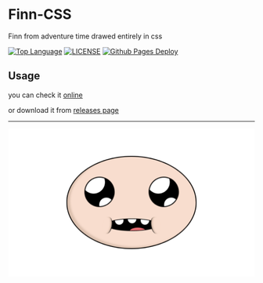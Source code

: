 # Finn-CSS
Finn from adventure time drawed entirely in css

[![Top Language](https://img.shields.io/github/languages/top/lucasliet/Finn-CSS)](css/finn.css)
[![LICENSE](https://img.shields.io/github/license/lucasliet/Finn-CSS?color=red)](LICENSE)
[![Github Pages Deploy](https://img.shields.io/github/deployments/lucasliet/Finn-CSS/github-pages?label=github%20pages%20deploy)](https://lucasliet.github.io/Finn-CSS/)

## Usage
you can check it [online](https://lucasliet.github.io/Finn-CSS/)

or download it from [releases page](https://github.com/lucasliet/Finn-CSS/releases/latest)

---
[![Preview](assets/cover.png)](https://lucasliet.github.io/Finn-CSS/)
